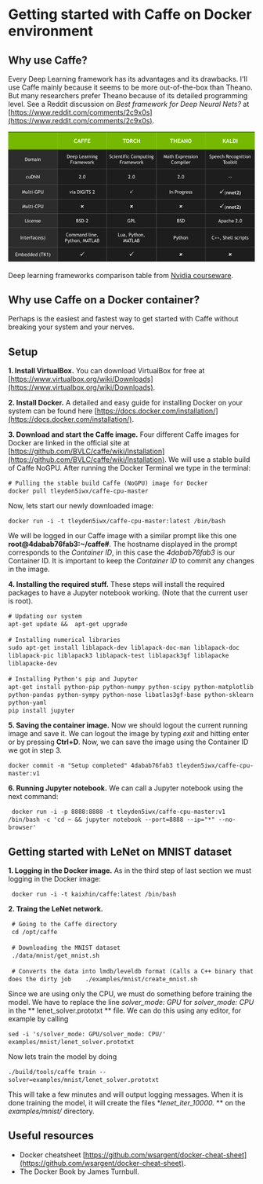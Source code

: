 # Getting started with Caffe on Docker environment

## Why use Caffe?

Every Deep Learning framework has its advantages and its drawbacks. I'll use Caffe mainly because it seems to be more out-of-the-box than Theano. But many researchers prefer Theano because of its detailed programming level. See a Reddit discussion on *Best framework for Deep Neural Nets?* at [https://www.reddit.com/comments/2c9x0s](https://www.reddit.com/comments/2c9x0s).

![GPU-Accelarated Deep Learning Frameworks](nvidiaFramewokComparisonTable.png "GPU-Accelarated Deep Learning Frameworks")

Deep learning frameworks comparison table from [Nvidia courseware](https://developer.nvidia.com/deep-learning-courses).

## Why use Caffe on a Docker container?

Perhaps is the easiest and fastest way to get started with Caffe without breaking your system and your nerves.

## Setup

**1. Install VirtualBox.** You can download VirtualBox for free at [https://www.virtualbox.org/wiki/Downloads](https://www.virtualbox.org/wiki/Downloads).

**2. Install Docker.** A detailed and easy guide for installing Docker on your system can be found here [https://docs.docker.com/installation/](https://docs.docker.com/installation/).

**3. Download and start the Caffe image.** Four different Caffe images for Docker are linked in the official site at [https://github.com/BVLC/caffe/wiki/Installation](https://github.com/BVLC/caffe/wiki/Installation). We will use a stable build of Caffe NoGPU. After running the Docker Terminal we type in the terminal:


	# Pulling the stable build Caffe (NoGPU) image for Docker
	docker pull tleyden5iwx/caffe-cpu-master

	
Now, lets start our newly downloaded image:

	docker run -i -t tleyden5iwx/caffe-cpu-master:latest /bin/bash
	
We will be logged in our Caffe image with a similar prompt like this one **root@4dabab76fab3:~/caffe#**. The hostname displayed in the prompt corresponds to the *Container ID*, in this case the *4dabab76fab3* is our Container ID. It is important to keep the *Container ID* to commit any changes in the image.

**4. Installing the required stuff.**  These steps will install the required packages to have a Jupyter notebook working. (Note that the current user is root).

	# Updating our system
	apt-get update &&  apt-get upgrade
		
	# Installing numerical libraries
	sudo apt-get install liblapack-dev liblapack-doc-man liblapack-doc liblapack-pic liblapack3 liblapack-test liblapack3gf liblapacke liblapacke-dev

	# Installing Python's pip and Jupyter
	apt-get install python-pip python-numpy python-scipy python-matplotlib python-pandas python-sympy python-nose libatlas3gf-base python-sklearn python-yaml
	pip install jupyter	
	

		                   	
**5. Saving the container image.** Now we should logout the current running image and save it. We can logout the image by typing *exit* and hitting enter or by pressing **Ctrl+D**. Now, we can save the image using the Container ID we got in step 3.

	docker commit -m "Setup completed" 4dabab76fab3 tleyden5iwx/caffe-cpu-master:v1

**6. Running Jupyter notebook.** We can call a Jupyter notebook using the next command:

	 docker run -i -p 8888:8888 -t tleyden5iwx/caffe-cpu-master:v1 /bin/bash -c 'cd ~ && jupyter notebook --port=8888 --ip="*" --no-browser'
	 
## Getting started with LeNet on MNIST dataset

**1. Logging in the Docker image.** As in the third step of last section we must logging in the Docker image:

	 docker run -i -t kaixhin/caffe:latest /bin/bash
	 
**2. Traing the LeNet network.**

	 # Going to the Caffe directory
	 cd /opt/caffe
	 
	 # Downloading the MNIST dataset
	 ./data/mnist/get_mnist.sh 
	 
	 # Converts the data into lmdb/leveldb format (Calls a C++ binary that does the dirty job	 ./examples/mnist/create_mnist.sh

Since we are using only the CPU, we must do something before training the model. We have to replace the line *solver_mode: GPU* for *solver_mode: CPU* in the ** lenet_solver.prototxt ** file. We can do this using any editor, for example by calling

	sed -i 's/solver_mode: GPU/solver_mode: CPU/' examples/mnist/lenet_solver.prototxt
	
Now lets train the model by doing

	./build/tools/caffe train --solver=examples/mnist/lenet_solver.prototxt

This will take a few minutes and will output logging messages. When it is done training the model, it will create the files **lenet_iter_10000.* ** on the *examples/mnist/* directory.
	 
	 
## Useful resources

* Docker cheatsheet [https://github.com/wsargent/docker-cheat-sheet](https://github.com/wsargent/docker-cheat-sheet).
* The Docker Book by James Turnbull.
